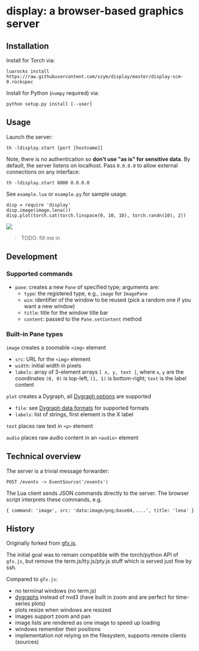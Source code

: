 # display: a browser-based graphics server

## Installation

Install for Torch via:

    luarocks install https://raw.githubusercontent.com/szym/display/master/display-scm-0.rockspec

Install for Python (`numpy` required) via:

    python setup.py install [--user]

## Usage

Launch the server:

    th -ldisplay.start [port [hostname]]

Note, there is no authentication so **don't use "as is" for sensitive data**.
By default, the server listens on localhost. Pass `0.0.0.0` to allow external connections on any interface:

    th -ldisplay.start 8000 0.0.0.0

See `example.lua` or `example.py` for sample usage.

    disp = require 'display'
    disp.image(image.lena())
    disp.plot(torch.cat(torch.linspace(0, 10, 10), torch.randn(10), 2))

![](https://raw.github.com/szym/display/master/example.png)

> TODO: fill me in

## Development

### Supported commands

- `pane`: creates a new `Pane` of specified type; arguments are:
  - `type`: the registered type, e.g., `image` for `ImagePane`
  - `win`: identifier of the window to be reused (pick a random one if you want a new window)
  - `title`: title for the window title bar
  - `content`: passed to the `Pane.setContent` method

### Built-in Pane types

`image` creates a zoomable `<img>` element
  - `src`: URL for the `<img>` element
  - `width`: initial width in pixels
  - `labels`: array of 3-element arrays `[ x, y, text ]`, where `x`, `y` are the coordinates
    `(0, 0)` is top-left, `(1, 1)` is bottom-right; `text` is the label content

`plot` creates a Dygraph, all [Dygraph options](http://dygraphs.com/options.html) are supported
  - `file`: see [Dygraph data formats](http://dygraphs.com/data.html) for supported formats
  - `labels`: list of strings, first element is the X label

`text` places raw text in `<p>` element

`audio` places raw audio content in an `<audio>` element


## Technical overview

The server is a trivial message forwarder:

    POST /events -> EventSource('/events')

The Lua client sends JSON commands directly to the server. The browser script
interprets these commands, e.g.

    { command: 'image', src: 'data:image/png;base64,....', title: 'lena' }

## History

Originally forked from [gfx.js](https://github.com/clementfarabet/gfx.js/).

The initial goal was to remain compatible with the torch/python API of `gfx.js`,
but remove the term.js/tty.js/pty.js stuff which is served just fine by ssh.

Compared to `gfx.js`:

  - no terminal windows (no term.js)
  - [dygraphs](http://dygraphs.com/) instead of nvd3 (have built in zoom and are perfect for time-series plots)
  - plots resize when windows are resized
  - images support zoom and pan
  - image lists are rendered as one image to speed up loading
  - windows remember their positions
  - implementation not relying on the filesystem, supports remote clients (sources)


